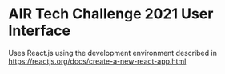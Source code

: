 # AIR Tech Challenge 2021 User Interface
Uses React.js using the development environment described in https://reactjs.org/docs/create-a-new-react-app.html 


